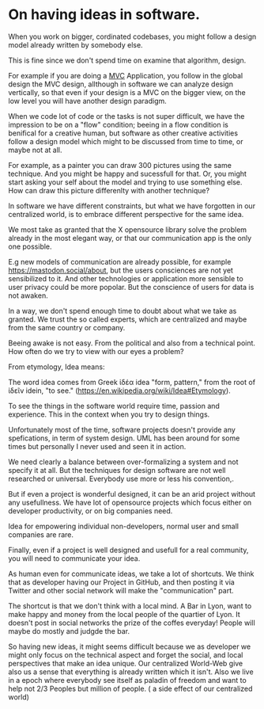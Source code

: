 # On having ideas in software.

When you work on  bigger, cordinated codebases, you might follow a design model already written by somebody else.

This is fine since we don't spend time on examine that algorithm, design.

For example if you are doing a [MVC](https://en.wikipedia.org/wiki/Model%E2%80%93view%E2%80%93controller) Application, you follow in the global design the MVC design, allthough in software we can analyze design vertically, so that even if your design is a MVC on the bigger view, on the low level you will have another design paradigm.

When we code lot of code or the tasks is not super difficult, we have the impression to be on a "flow" condition; beeing in a flow condition is benifical for a creative human, but software as other creative activities follow a design model which might to be discussed from time to time, or maybe not at all.

For example, as a painter you can draw 300 pictures using the same technique. And you might be happy and sucessfull for that.
Or, you might start asking your self about the model and trying to use something else. How can draw this picture differenlty with another technique?

In software we have different constraints, but what we have forgotten in our centralized world, is  to embrace different perspective for the same idea.

We most take as granted that the X opensource library solve the problem already in the most elegant way, or that our communication app is the only one possible.

E.g new models of communication are already possible, for example https://mastodon.social/about, but the users consciences are not yet sensibilized to it.
And other technologies or application more sensible to user privacy could be more popolar. But the conscience of users for data is not awaken.

In a way, we don't spend enough time to doubt about what we take as granted. We trust the so called experts, which are centralized and maybe from the same country or company.

Beeing awake is not easy. From the political and also from a technical point. How often do we try to view with our eyes a problem?

From etymology, Idea means:

The word idea comes from Greek ἰδέα idea "form, pattern," from the root of ἰδεῖν idein, "to see."  (https://en.wikipedia.org/wiki/Idea#Etymology).

To see the things in the software world require time, passion and experience. This in the context when you try to design things.

Unfortunately most of the time, software projects doesn't provide any spefications, in term of system design. UML has been around for some times but personally I never used and seen it in action.

We need clearly a  balance between over-formalizing a system and not specify it at all. But the techniques for design software are not well researched or universal. Everybody use more or less his convention,.

But if even a project is wonderful designed, it can be an arid project without any usefullness.
We have lot of opensource projects which focus either on developer productivity, or on big companies need.

Idea for empowering individual non-developers, normal user and small companies are rare.

Finally, even if a project is well designed and usefull for a real community, you will need to communicate your idea.

As human even for communicate ideas, we take a lot of shortcuts. We think that as developer having our Project in GitHub, and then posting it via Twitter and other social network will make the "communication" part.

The shortcut is that we don't think with a local mind. A Bar in Lyon, want to make happy and money from the local people of the quartier of Lyon.
It doesn't post in social networks the prize of the coffes everyday! People will maybe do mostly and judgde the bar.

So having new ideas, it might seems difficult because we as developer we might only focus on the technical aspect and forget the social, and local perspectives that make an idea unique. Our centralized World-Web give also us a sense that everything is already written which it isn't.
Also we live in a epoch where everybody see itself as paladin of freedom and want to help not 2/3 Peoples but million of people. ( a side effect of our centralized world)


